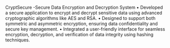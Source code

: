 CryptSecure -Secure Data Encryption and Decryption System
•	Developed a secure application to encrypt and decrypt sensitive data using advanced cryptographic algorithms like AES and RSA.
•	Designed to support both symmetric and asymmetric encryption, ensuring data confidentiality and secure key management.
•	Integrated a user-friendly interface for seamless encryption, decryption, and verification of data integrity using hashing techniques.
